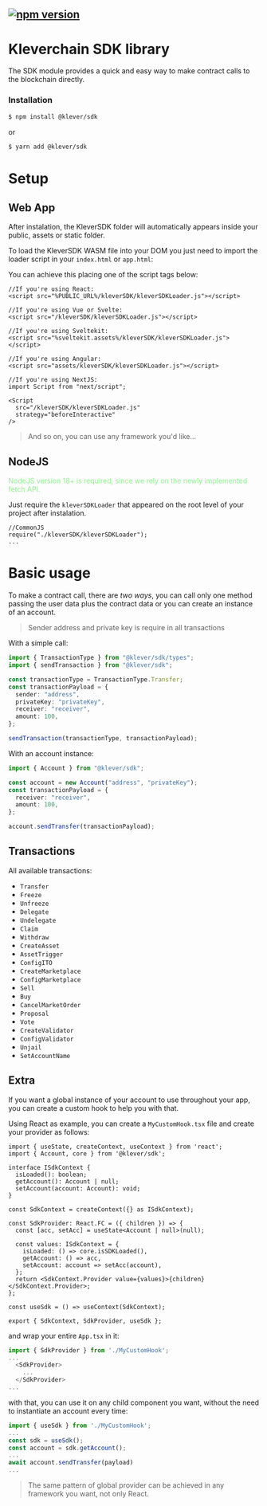## [![npm version](https://badge.fury.io/js/@klever%2Fsdk.svg)](https://badge.fury.io/js/@klever%2Fsdk)

# Kleverchain SDK library

The SDK module provides a quick and easy way to make contract calls to the blockchain directly.

### Installation

```bash
$ npm install @klever/sdk
```

or

```bash
$ yarn add @klever/sdk
```

# Setup

## Web App

After instalation, the KleverSDK folder will automatically appears inside your public, assets or static folder.

To load the KleverSDK WASM file into your DOM you just need to import the loader script in your `index.html` or `app.html`:


You can achieve this placing one of the script tags below:

```tsx
//If you're using React:
<script src="%PUBLIC_URL%/kleverSDK/kleverSDKLoader.js"></script>
```

```tsx
//If you're using Vue or Svelte:
<script src="/kleverSDK/kleverSDKLoader.js"></script>
```

```tsx
//If you're using Sveltekit:
<script src="%sveltekit.assets%/kleverSDK/kleverSDKLoader.js"></script>
```

```tsx
//If you're using Angular:
<script src="assets/kleverSDK/kleverSDKLoader.js"></script>
```

```tsx
//If you're using NextJS:
import Script from "next/script";

<Script
  src="/kleverSDK/kleverSDKLoader.js"
  strategy="beforeInteractive"
/>
```
>And so on, you can use any framework you'd like...

## NodeJS
<span style="color:lightgreen">NodeJS version 18+ is required, since we rely on the newly implemented fetch API.</span>

Just require the `kleverSDKLoader` that appeared on the root level of your project after instalation.
```tsx
//CommonJS
require("./kleverSDK/kleverSDKLoader");
...
```

# Basic usage

To make a contract call, there are _two ways_, you can call only one method passing the user data plus the contract data or you can create an instance of an account.

> Sender address and private key is require in all transactions

With a simple call:

```ts
import { TransactionType } from "@klever/sdk/types";
import { sendTransaction } from "@klever/sdk";

const transactionType = TransactionType.Transfer;
const transactionPayload = {
  sender: "address",
  privateKey: "privateKey",
  receiver: "receiver",
  amount: 100,
};

sendTransaction(transactionType, transactionPayload);
```

With an account instance:

```ts
import { Account } from "@klever/sdk";

const account = new Account("address", "privateKey");
const transactionPayload = {
  receiver: "receiver",
  amount: 100,
};

account.sendTransfer(transactionPayload);
```

## Transactions

All available transactions:

- `Transfer`
- `Freeze`
- `Unfreeze`
- `Delegate`
- `Undelegate`
- `Claim`
- `Withdraw`
- `CreateAsset`
- `AssetTrigger`
- `ConfigITO`
- `CreateMarketplace`
- `ConfigMarketplace`
- `Sell`
- `Buy`
- `CancelMarketOrder`
- `Proposal`
- `Vote`
- `CreateValidator`
- `ConfigValidator`
- `Unjail`
- `SetAccountName`

## Extra
If you want a global instance of your account to use throughout your app, you can create a custom hook to help you with that.


Using React as example, you can create a `MyCustomHook.tsx` file and create your provider as follows:

```tsx
import { useState, createContext, useContext } from 'react';
import { Account, core } from '@klever/sdk';

interface ISdkContext {
  isLoaded(): boolean;
  getAccount(): Account | null;
  setAccount(account: Account): void;
}

const SdkContext = createContext({} as ISdkContext);

const SdkProvider: React.FC = ({ children }) => {
  const [acc, setAcc] = useState<Account | null>(null);

  const values: ISdkContext = {
    isLoaded: () => core.isSDKLoaded(),
    getAccount: () => acc,
    setAccount: account => setAcc(account),
  };
  return <SdkContext.Provider value={values}>{children}</SdkContext.Provider>;
};

const useSdk = () => useContext(SdkContext);

export { SdkContext, SdkProvider, useSdk };
```

and wrap your entire `App.tsx` in it:

```ts
import { SdkProvider } from './MyCustomHook';
...
  <SdkProvider>
    ...
  </SdkProvider>
...
```

with that, you can use it on any child component you want, without the need to instantiate an account every time:

```ts
import { useSdk } from './MyCustomHook';
...
const sdk = useSdk();
const account = sdk.getAccount();
...
await account.sendTransfer(payload)
...
```

>The same pattern of global provider can be achieved in any framework you want, not only React.